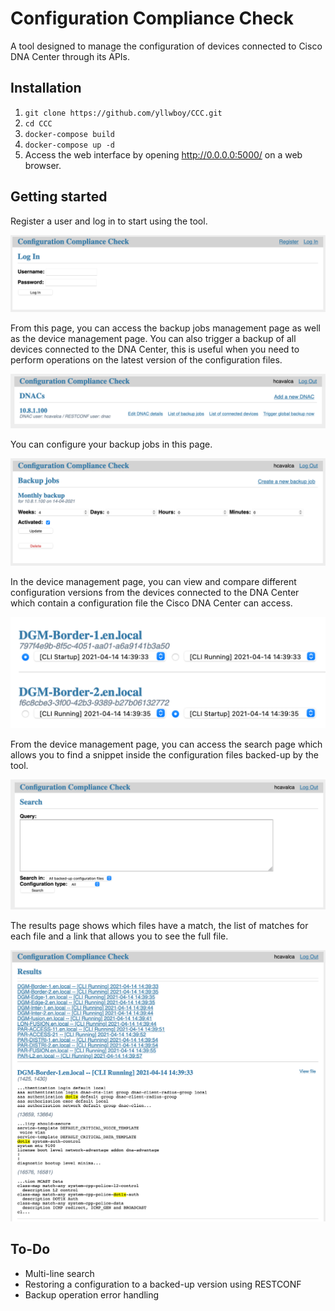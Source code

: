 # Configuration Compliance Check
A tool designed to manage the configuration of devices connected to Cisco DNA Center through its APIs.

## Installation
1. `git clone https://github.com/yllwboy/CCC.git`
2. `cd CCC`
3. `docker-compose build`
4. `docker-compose up -d`
5. Access the web interface by opening <http://0.0.0.0:5000/> on a web browser.

## Getting started

Register a user and log in to start using the tool.

![Log in page](screenshots/login.png)


From this page, you can access the backup jobs management page as well as the device management page. You can also trigger a backup of all devices connected to the DNA Center, this is useful when you need to perform operations on the latest version of the configuration files.

![Cisco DNA Center management page](screenshots/dnacs.png)


You can configure your backup jobs in this page.

![Backup jobs page](screenshots/jobs.png)


In the device management page, you can view and compare different configuration versions from the devices connected to the DNA Center which contain a configuration file the Cisco DNA Center can access.

![Device management page](screenshots/devices.png)


From the device management page, you can access the search page which allows you to find a snippet inside the configuration files backed-up by the tool.

![Search page](screenshots/search.png)


The results page shows which files have a match, the list of matches for each file and a link that allows you to see the full file.

![Results page](screenshots/results.png)

## To-Do
- Multi-line search
- Restoring a configuration to a backed-up version using RESTCONF
- Backup operation error handling